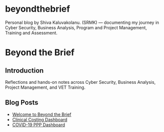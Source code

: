 # beyondthebrief
Personal blog by Shiva Kaluvakolanu. (SRMK) — documenting my journey in Cyber Security, Business Analysis, Program and Project Management, Training and Assessment.

# Beyond the Brief

## Introduction
Reflections and hands-on notes across Cyber Security, Business Analysis, Project Management, and VET Training.

## Blog Posts
- [Welcome to Beyond the Brief](#)
- [Clinical Costing Dashboard](https://shiva-kaluvakolanu.github.io/beyondthebrief/dashboard/clinical-costing-dashboard.html)
- [COVID-19 PPP Dashboard](https://shiva-kaluvakolanu.github.io/beyondthebrief/dashboard/covid-19-ppp.html)

